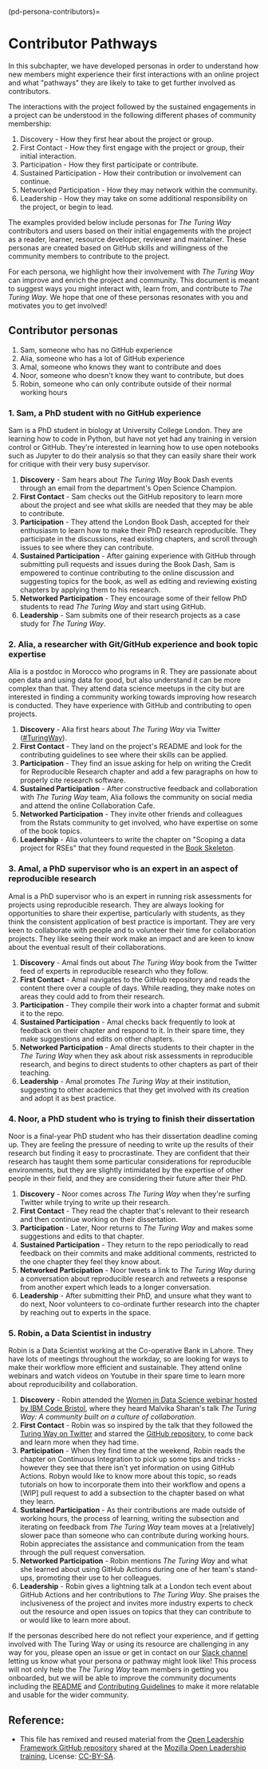(pd-persona-contributors)=
# Contributor Pathways

In this subchapter, we have developed personas in order to understand how new members might experience their first interactions with an online project and what "pathways" they are likely to take to get further involved as contributors.

The interactions with the project followed by the sustained engagements in a project can be understood in the following different phases of community membership:

1. Discovery - How they first hear about the project or group.
2. First Contact - How they first engage with the project or group, their initial interaction.
3. Participation - How they first participate or contribute.
4. Sustained Participation - How their contribution or involvement can continue.
5. Networked Participation - How they may network within the community.
6. Leadership - How they may take on some additional responsibility on the project, or begin to lead.

The examples provided below include personas for _The Turing Way_ contributors and users based on their initial engagements with the project as a reader, learner, resource developer, reviewer and maintainer.
These personas are created based on GitHub skills and willingness of the community members to contribute to the project.

For each persona, we highlight how their involvement with _The Turing Way_ can improve and enrich the project and community.
This document is meant to suggest ways you might interact with, learn from, and contribute to _The Turing Way_.
We hope that one of these personas resonates with you and motivates you to get involved!

## Contributor personas

1. Sam, someone who has no GitHub experience
2. Alia, someone who has a lot of GitHub experience
3. Amal, someone who knows they want to contribute and does
4. Noor, someone who doesn't know they want to contribute, but does
5. Robin, someone who can only contribute outside of their normal working hours

### 1. Sam, a PhD student with no GitHub experience

Sam is a PhD student in biology at University College London.
They are learning how to code in Python, but have not yet had any training in version control or GitHub.
They're interested in learning how to use open notebooks such as Jupyter to do their analysis so that they can easily share their work for critique with their very busy supervisor.

1. **Discovery** - Sam hears about _The Turing Way_ Book Dash events through an email from the department's Open Science Champion.
2. **First Contact** - Sam checks out the GitHub repository to learn more about the project and see what skills are needed that they may be able to contribute.
3. **Participation** - They attend the London Book Dash, accepted for their enthusiasm to learn how to make their PhD research reproducible. They participate in the discussions, read existing chapters, and scroll through issues to see where they can contribute.
4. **Sustained Participation** - After gaining experience with GitHub through submitting pull requests and issues during the Book Dash, Sam is empowered to continue contributing to the online discussion and suggesting topics for the book, as well as editing and reviewing existing chapters by applying them to his research.
5. **Networked Participation** - They encourage some of their fellow PhD students to read _The Turing Way_ and start using GitHub.
6. **Leadership** - Sam submits one of their research projects as a case study for _The Turing Way_.

###  2. Alia, a researcher with Git/GitHub experience and book topic expertise

Alia is a postdoc in Morocco who programs in R.
They are passionate about open data and using data for good, but also understand it can be more complex than that.
They attend data science meetups in the city but are interested in finding a community working towards improving how research is conducted.
They have experience with GitHub and contributing to open projects.

1. **Discovery** - Alia first hears about _The Turing Way_ via Twitter ([#TuringWay](https://twitter.com/search?q=%23TuringWay&src=typed_query)).
2. **First Contact** - They land on the project's README and look for the contributing guidelines to see where their skills can be applied.
3. **Participation** - They find an issue asking for help on writing the Credit for Reproducible Research chapter and add a few paragraphs on how to properly cite research software.
4. **Sustained Participation** - After constructive feedback and collaboration with _The Turing Way_ team, Alia follows the community on social media and attend the online Collaboration Cafe.
5. **Networked Participation** - They invite other friends and colleagues from the Rstats community to get involved, who have expertise on some of the book topics.
6. **Leadership** - Alia volunteers to write the chapter on "Scoping a data project for RSEs" that they found requested in the [Book Skeleton](https://github.com/the-turing-way/the-turing-way/blob/main/book_skeleton.md).

### 3. Amal, a PhD supervisor who is an expert in an aspect of reproducible research

Amal is a PhD supervisor who is an expert in running risk assessments for projects using reproducible research.
They are always looking for opportunities to share their expertise, particularly with students, as they think the consistent application of best practice is important.
They are very keen to collaborate with people and to volunteer their time for collaboration projects.
They like seeing their work make an impact and are keen to know about the eventual result of their collaborations.

1. **Discovery** - Amal finds out about _The Turing Way_ book from the Twitter feed of experts in reproducible research who they follow.
2. **First Contact** - Amal navigates to the GitHub repository and reads the content there over a couple of days. While reading, they make notes on areas they could add to from their research.
3. **Participation** - They compile their work into a chapter format and submit it to the repo.
4. **Sustained Participation** - Amal checks back frequently to look at feedback on their chapter and respond to it. In their spare time, they make suggestions and edits on other chapters.
5. **Networked Participation** - Amal directs students to their chapter in the _The Turing Way_ when they ask about risk assessments in reproducible research, and begins to direct students to other chapters as part of their teaching.
6. **Leadership** - Amal promotes _The Turing Way_  at their institution, suggesting to other academics that they get involved with its creation and adopt it as best practice.

###  4. Noor, a PhD student who is trying to finish their dissertation

Noor is a final-year PhD student who has their dissertation deadline coming up.
They are feeling the pressure of needing to write up the results of their research but finding it easy to procrastinate.
They are confident that their research has taught them some particular considerations for reproducible environments, but they are slightly intimidated by the expertise of other people in their field, and they are considering their future after their PhD.

1. **Discovery** - Noor comes across _The Turing Way_ when they're surfing Twitter while trying to write up their research.
2. **First Contact** - They read the chapter that's relevant to their research and then continue working on their dissertation.
3. **Participation** - Later, Noor returns to _The Turing Way_ and makes some suggestions and edits to that chapter.
4. **Sustained Participation** - They return to the repo periodically to read feedback on their commits and make additional comments, restricted to the one chapter they feel they know about.
5. **Networked Participation** - Noor tweets a link to _The Turing Way_ during a conversation about reproducible research and retweets a response from another expert which leads to a longer conversation.
6. **Leadership** - After submitting their PhD, and unsure what they want to do next, Noor volunteers to co-ordinate further research into the chapter by reaching out to experts in the space.

### 5. Robin, a Data Scientist in industry

Robin is a Data Scientist working at the Co-operative Bank in Lahore.
They have lots of meetings throughout the workday, so are looking for ways to make their workflow more efficient and sustainable.
They attend online webinars and watch videos on Youtube in their spare time to learn more about reproducibility and collaboration.

1. **Discovery** - Robin attended the [Women in Data Science webinar hosted by IBM Code Bristol](https://www.bigmarker.com/ibm-developer-uki/Women-in-Data-Science-IBM-Code-Bristol?bmid=2581093331c4), where they heard Malvika Sharan's talk *The Turing Way: A community built on a culture of collaboration*.
2. **First Contact** - Robin was so inspired by the talk that they followed the [Turing Way on Twitter](https://twitter.com/turingway) and starred the [GitHub repository](https://github.com/the-turing-way/the-turing-way), to come back and learn more when they had time.
3. **Participation** - When they find time at the weekend, Robin reads the chapter on Continuous Integration to pick up some tips and tricks - however they see that there isn't yet information on using GitHub Actions. Robyn would like to know more about this topic, so reads tutorials on how to incorporate them into their workflow and opens a [WIP] pull request to add a subsection to the chapter based on what they learn.
4. **Sustained Participation** - As their contributions are made outside of working hours, the process of learning, writing the subsection and iterating on feedback from _The Turing Way_ team moves at a [relatively] slower pace than someone who can contribute during working hours. Robin appreciates the assistance and communication from the team through the pull request conversation.
5. **Networked Participation** - Robin mentions _The Turing Way_ and what she learned about using GitHub Actions during one of her team's stand-ups, promoting their use to her colleagues.
6. **Leadership** - Robin gives a lightning talk at a London tech event about GitHub Actions and her contributions to _The Turing Way_. She praises the inclusiveness of the project and invites more industry experts to check out the resource and open issues on topics that they can contribute to or would like to learn more about.

If the personas described here do not reflect your experience, and if getting involved with The Turing Way or using its resource are challenging in any way for you, please open an issue or get in contact on our [Slack channel](https://theturingway.slack.com/) letting us know what your persona or pathway might look like!
This process will not only help the _The Turing Way_ team members in getting you onboarded, but we will be able to improve the community documents including the [README](https://github.com/the-turing-way/the-turing-way/blob/main/README.md) and [Contributing Guidelines](https://github.com/the-turing-way/the-turing-way/blob/main/CONTRIBUTING.md) to make it more relatable and usable for the wider community.

## Reference:

- This file has remixed and reused material from the [Open Leadership Framework GitHub repository](https://github.com/mozilla/open-leadership-framework/blob/master/personas.md) shared at the [Mozilla Open Leadership training](https://mozilla.github.io/open-leadership-training-series/articles/building-communities-of-contributors/bring-on-contributors-using-personas-and-pathways/), License: [CC-BY-SA](https://creativecommons.org/licenses/by/4.0/).

<!---Git Log History: see the full log please see the 'blame button' or use this git command `git log --follow -p -- persona-contributors.md`--->
